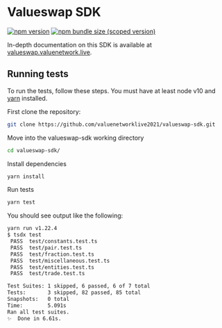 # Valueswap SDK
[![npm version](https://img.shields.io/npm/v/@valueswap/sdk/latest.svg)](https://www.npmjs.com/package/@valueswap/sdk/v/latest)
[![npm bundle size (scoped version)](https://img.shields.io/bundlephobia/minzip/@valueswap/sdk/latest.svg)](https://bundlephobia.com/result?p=@valueswap/sdk@latest)

In-depth documentation on this SDK is available at [valueswap.valuenetwork.live](https://valueswap.valuenetwork.live/docs/v2/SDK/getting-started/).


## Running tests
To run the tests, follow these steps. You must have at least node v10 and [yarn](https://yarnpkg.com/) installed.

First clone the repository:
```sh
git clone https://github.com/valuenetworklive2021/valueswap-sdk.git
```

Move into the valueswap-sdk working directory
```sh
cd valueswap-sdk/
```

Install dependencies
```sh
yarn install
```

Run tests
```sh
yarn test
```

You should see output like the following:
```sh
yarn run v1.22.4
$ tsdx test
 PASS  test/constants.test.ts
 PASS  test/pair.test.ts
 PASS  test/fraction.test.ts
 PASS  test/miscellaneous.test.ts
 PASS  test/entities.test.ts
 PASS  test/trade.test.ts

Test Suites: 1 skipped, 6 passed, 6 of 7 total
Tests:       3 skipped, 82 passed, 85 total
Snapshots:   0 total
Time:        5.091s
Ran all test suites.
✨  Done in 6.61s.
```
